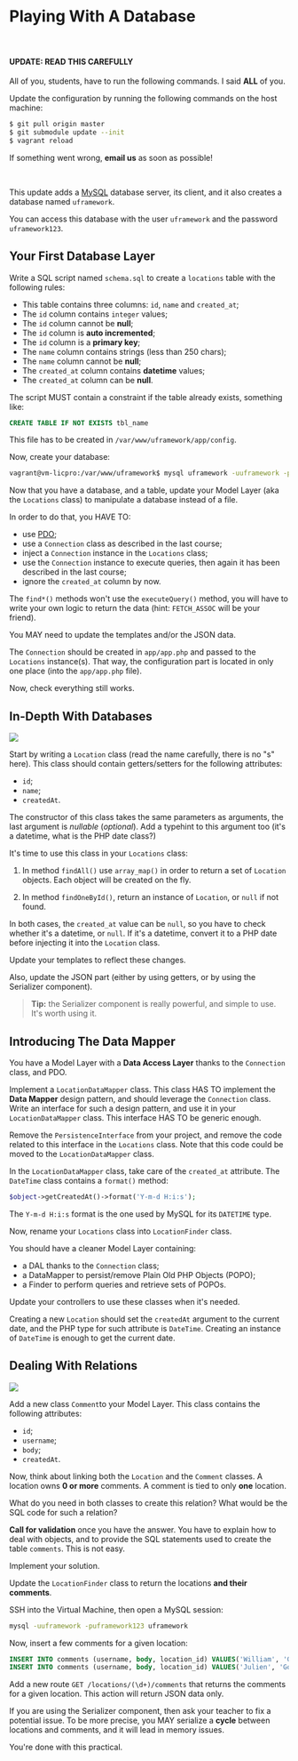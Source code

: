 Playing With A Database
=======================

<br />

#### UPDATE: READ THIS CAREFULLY

All of you, students, have to run the following commands. I said **ALL** of you.

Update the configuration by running the following commands on the host machine:

``` bash
$ git pull origin master
$ git submodule update --init
$ vagrant reload
```

If something went wrong, **email us** as soon as possible!

<br />

This update adds a [MySQL](http://www.mysql.fr/) database server, its client,
and it also creates a database named `uframework`.

You can access this database with the user `uframework` and the password
`uframework123`.


## Your First Database Layer

Write a SQL script named `schema.sql` to create a `locations` table with the
following rules:

* This table contains three columns: `id`, `name` and `created_at`;
* The `id` column contains `integer` values;
* The `id` column cannot be **null**;
* The `id` column is **auto incremented**;
* The `id` column is a **primary key**;
* The `name` column contains strings (less than 250 chars);
* The `name` column cannot be **null**;
* The `created_at` column contains **datetime** values;
* The `created_at` column can be **null**.

The script MUST contain a constraint if the table already exists, something
like:

``` sql
CREATE TABLE IF NOT EXISTS tbl_name
```

This file has to be created in `/var/www/uframework/app/config`.

Now, create your database:

``` bash
vagrant@vm-licpro:/var/www/uframework$ mysql uframework -uuframework -puframework123 < app/config/schema.sql
```

Now that you have a database, and a table, update your Model Layer (aka the
`Locations` class) to manipulate a database instead of a file.

In order to do that, you HAVE TO:

* use [PDO](http://php.net/manual/book.pdo.php);
* use a `Connection` class as described in the last course;
* inject a `Connection` instance in the `Locations` class;
* use the `Connection` instance to execute queries, then again it has been
  described in the last course;
* ignore the `created_at` column by now.

The `find*()` methods won't use the `executeQuery()` method, you will have to
write your own logic to return the data (hint: `FETCH_ASSOC` will be your friend).

You MAY need to update the templates and/or the JSON data.

The `Connection` should be created in `app/app.php` and passed to the
`Locations` instance(s). That way, the configuration part is located in only
one place (into the `app/app.php` file).

Now, check everything still works.


## In-Depth With Databases

![](http://yuml.me/diagram/scruffy;/class/%5BLocation%7C-id;-name;-createdAt%7C+getId();+getName();+setName();+getCreatedAt()%5D%22.png)

Start by writing a `Location` class (read the name carefully, there is no "s"
here). This class should contain getters/setters for the following attributes:

* `id`;
* `name`;
* `createdAt`.

The constructor of this class takes the same parameters as arguments, the last
argument is _nullable_ (_optional_). Add a typehint to this argument too (it's a
datetime, what is the PHP date class?)

It's time to use this class in your `Locations` class:

1. In method `findAll()` use `array_map()` in order to return a set of
`Location` objects. Each object will be created on the fly.

2. In method `findOneById()`, return an instance of `Location`, or `null` if not
found.

In both cases, the `created_at` value can be `null`, so you have to check
whether it's a datetime, or `null`. If it's a datetime, convert it to a PHP
date before injecting it into the `Location` class.

Update your templates to reflect these changes.

Also, update the JSON part (either by using getters, or by using the Serializer
component).

> **Tip:** the Serializer component is really powerful, and simple to use. It's
> worth using it.


## Introducing The Data Mapper

You have a Model Layer with a **Data Access Layer** thanks to the `Connection`
class, and PDO.

Implement a `LocationDataMapper` class. This class HAS TO implement the **Data
Mapper** design pattern, and should leverage the `Connection` class. Write an
interface for such a design pattern, and use it in your `LocationDataMapper`
class. This interface HAS TO be generic enough.

Remove the `PersistenceInterface` from your project, and remove the code related
to this interface in the `Locations` class. Note that this code could be moved
to the `LocationDataMapper` class.

In the `LocationDataMapper` class, take care of the `created_at` attribute. The
`DateTime` class contains a `format()` method:

``` php
$object->getCreatedAt()->format('Y-m-d H:i:s');
```

The `Y-m-d H:i:s` format is the one used by MySQL for its `DATETIME` type.

Now, rename your `Locations` class into `LocationFinder` class.

You should have a cleaner Model Layer containing:

* a DAL thanks to the `Connection` class;
* a DataMapper to persist/remove Plain Old PHP Objects (POPO);
* a Finder to perform queries and retrieve sets of POPOs.

Update your controllers to use these classes when it's needed.

Creating a new `Location` should set the `createdAt` argument to the current
date, and the PHP type for such attribute is `DateTime`. Creating an instance of
`DateTime` is enough to get the current date.


## Dealing With Relations

![](http://yuml.me/diagram/scruffy;/class/%5BLocation%7C...%7C...;+getComments();+setComments()%5D1-0..*%5BComment%7C-id;-username;-body;-createdAt%7C+getId();+getUsername();+setUsername();+getBody();+setBody();+getCreatedAt()%5D.png)

Add a new class `Comment`to your Model Layer. This class contains the
following attributes:

* `id`;
* `username`;
* `body`;
* `createdAt`.

Now, think about linking both the `Location` and the `Comment` classes. A
location owns **0 or more** comments. A comment is tied to only **one**
location.

What do you need in both classes to create this relation? What would be the SQL
code for such a relation?

**Call for validation** once you have the answer. You have to explain how to
deal with objects, and to provide the SQL statements used to create the table
`comments`. This is not easy.

Implement your solution.

Update the `LocationFinder` class to return the locations **and their
comments**.

SSH into the Virtual Machine, then open a MySQL session:

``` bash
mysql -uuframework -puframework123 uframework
```

Now, insert a few comments for a given location:

``` sql
INSERT INTO comments (username, body, location_id) VALUES('William', 'Good job guys!', 1);
INSERT INTO comments (username, body, location_id) VALUES('Julien', 'Good job guys!', 1);
```

Add a new route `GET /locations/(\d+)/comments` that returns the comments for a
given location. This action will return JSON data only.

If you are using the Serializer component, then ask your teacher to fix a
potential issue. To be more precise, you MAY serialize a **cycle** between
locations and comments, and it will lead in memory issues.

You're done with this practical.
